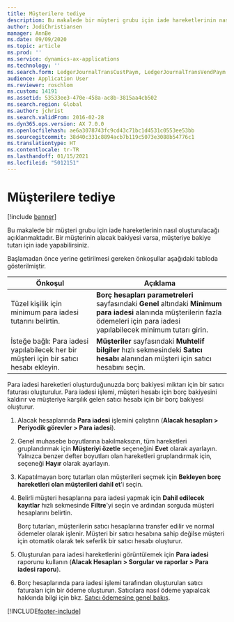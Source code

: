 ```yaml
---
title: Müşterilere tediye
description: Bu makalede bir müşteri grubu için iade hareketlerinin nasıl oluşturulacağı açıklanmaktadır. Bir müşterinin alacak bakiyesi varsa, müşteriye bakiye tutarı için iade yapabilirsiniz.
author: JodiChristiansen
manager: AnnBe
ms.date: 09/09/2020
ms.topic: article
ms.prod: ''
ms.service: dynamics-ax-applications
ms.technology: ''
ms.search.form: LedgerJournalTransCustPaym, LedgerJournalTransVendPaym
audience: Application User
ms.reviewer: roschlom
ms.custom: 14191
ms.assetid: 53533ee3-470e-458a-ac8b-3815aa4cb502
ms.search.region: Global
ms.author: jchrist
ms.search.validFrom: 2016-02-28
ms.dyn365.ops.version: AX 7.0.0
ms.openlocfilehash: ae6a3078743fc9cd43c71bc1d4531c0553ee53bb
ms.sourcegitcommit: 38d40c331c8894acb7b119c5073e3088b54776c1
ms.translationtype: HT
ms.contentlocale: tr-TR
ms.lasthandoff: 01/15/2021
ms.locfileid: "5012151"
---
```

# <a name="reimburse-customers"></a>Müşterilere tediye

[!include [banner](../includes/banner.md)]

Bu makalede bir müşteri grubu için iade hareketlerinin nasıl oluşturulacağı açıklanmaktadır. Bir müşterinin alacak bakiyesi varsa, müşteriye bakiye tutarı için iade yapabilirsiniz. 

Başlamadan önce yerine getirilmesi gereken önkoşullar aşağıdaki tabloda gösterilmiştir.

| Önkoşul                                                            | Açıklama |
|-------------------------------------------------------------------------|-------------|
| Tüzel kişilik için minimum para iadesi tutarını belirtin.          | **Borç hesapları parametreleri** sayfasındaki **Genel** altındaki **Minimum para iadesi** alanında müşterilerin fazla ödemeleri için para iadesi yapılabilecek minimum tutarı girin. |
| İsteğe bağlı: Para iadesi yapılabilecek her bir müşteri için bir satıcı hesabı ekleyin. | **Müşteriler** sayfasındaki **Muhtelif bilgiler** hızlı sekmesindeki **Satıcı hesabı** alanından müşteri için satıcı hesabını seçin. |

Para iadesi hareketleri oluşturduğunuzda borç bakiyesi miktarı için bir satıcı faturası oluşturulur. Para iadesi işlemi, müşteri hesabı için borç bakiyesini kaldırır ve müşteriye karşılık gelen satıcı hesabı için bir borç bakiyesi oluşturur.

1. Alacak hesaplarında **Para iadesi** işlemini çalıştırın (**Alacak hesapları \> Periyodik görevler \> Para iadesi**).
2. Genel muhasebe boyutlarına bakılmaksızın, tüm hareketleri gruplandırmak için **Müşteriyi özetle** seçeneğini **Evet** olarak ayarlayın. Yalnızca benzer defter boyutları olan hareketleri gruplandırmak için, seçeneği **Hayır** olarak ayarlayın.
3. Kapatılmayan borç tutarları olan müşterileri seçmek için **Bekleyen borç hareketleri olan müşterileri dahil et**'i seçin.
4. Belirli müşteri hesaplarına para iadesi yapmak için **Dahil edilecek kayıtlar** hızlı sekmesinde **Filtre**'yi seçin ve ardından sorguda müşteri hesaplarını belirtin.

    Borç tutarları, müşterilerin satıcı hesaplarına transfer edilir ve normal ödemeler olarak işlenir. Müşteri bir satıcı hesabına sahip değilse müşteri için otomatik olarak tek seferlik bir satıcı hesabı oluşturur.

5. Oluşturulan para iadesi hareketlerini görüntülemek için **Para iadesi** raporunu kullanın (**Alacak Hesapları \> Sorgular ve raporlar \> Para iadesi raporu**).
6. Borç hesaplarında para iadesi işlemi tarafından oluşturulan satıcı faturaları için bir ödeme oluşturun. Satıcılara nasıl ödeme yapıalcak hakkında bilgi için bkz. [Satıcı ödemesine genel bakış](../accounts-payable/Vendor-payments-workspace.md).


[!INCLUDE[footer-include](../../includes/footer-banner.md)]